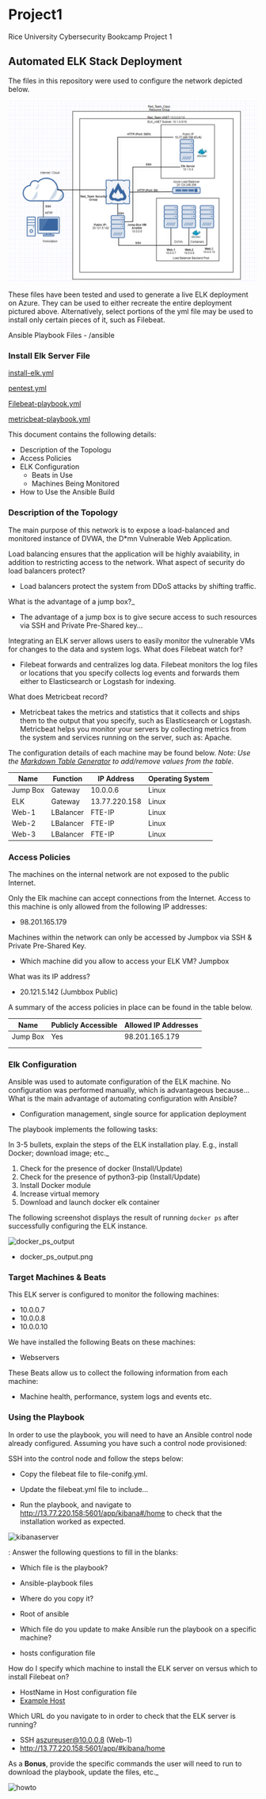 # Project1
Rice University Cybersecurity Bookcamp Project 1


## Automated ELK Stack Deployment

The files in this repository were used to configure the network depicted below.

![Network Diagram](https://github.com/gbledsoeCMSP/Project1/blob/5a82598e85065b70d9c1a166481d92567deb0ed4/diagrams/Network%20Digram.png)

These files have been tested and used to generate a live ELK deployment on Azure. They can be used to either recreate the entire deployment pictured above. Alternatively, select portions of the yml file may be used to install only certain pieces of it, such as Filebeat.

Ansible Playbook Files - /ansible

### Install Elk Server File
 
[install-elk.yml](https://github.com/gbledsoeCMSP/Project1/blob/49c69a8f7e42303f5705606cba0af03b7ad68e07/ansible/install-elk.yml)

[pentest.yml](https://github.com/gbledsoeCMSP/Project1/blob/49c69a8f7e42303f5705606cba0af03b7ad68e07/ansible/pentest.yml)

[Filebeat-playbook.yml](https://github.com/gbledsoeCMSP/Project1/blob/2e5ee6a68ccdaa998c75ba838623af311ceeed32/ansible/filebeat-playbook.yml)

[metricbeat-playbook.yml](https://github.com/gbledsoeCMSP/Project1/blob/49c69a8f7e42303f5705606cba0af03b7ad68e07/ansible/metricbeat-playbook.yml)
  
This document contains the following details:
- Description of the Topologu
- Access Policies
- ELK Configuration
  - Beats in Use
  - Machines Being Monitored
- How to Use the Ansible Build

### Description of the Topology

The main purpose of this network is to expose a load-balanced and monitored instance of DVWA, the D*mn Vulnerable Web Application.

Load balancing ensures that the application will be highly avaiability, in addition to restricting access to the network.
What aspect of security do load balancers protect?
- Load balancers protect the system from DDoS attacks by shifting traffic. 

What is the advantage of a jump box?_
 - The advantage of a jump box is to give secure access to such resources via SSH and Private Pre-Shared key... 


Integrating an ELK server allows users to easily monitor the vulnerable VMs for changes to the data and system logs.
What does Filebeat watch for?

 - Filebeat forwards and centralizes log data. Filebeat monitors the log files or locations that you specify collects log events and forwards them either to Elasticsearch or    Logstash for indexing.

What does Metricbeat record?
- Metricbeat takes the metrics and statistics that it collects and ships them to the output that you specify, such as Elasticsearch or Logstash. Metricbeat helps you monitor your servers by collecting metrics from the system and services running on the server, such as: Apache.


The configuration details of each machine may be found below.
_Note: Use the [Markdown Table Generator](http://www.tablesgenerator.com/markdown_tables) to add/remove values from the table_.

| Name     | Function | IP Address  | Operating System |
|----------|----------|-------------|------------------|
| Jump Box | Gateway  | 10.0.0.6    | Linux            |
| ELK      | Gateway  |13.77.220.158| Linux            |
| Web-1    | LBalancer| FTE-IP      | Linux            |
| Web-2    | LBalancer| FTE-IP      | Linux            |
| Web-3    | LBalancer| FTE-IP      | Linux            |

### Access Policies

The machines on the internal network are not exposed to the public Internet. 

Only the Elk machine can accept connections from the Internet. Access to this machine is only allowed from the following IP addresses:
- 98.201.165.179

Machines within the network can only be accessed by Jumpbox via SSH & Private Pre-Shared Key.
- Which machine did you allow to access your ELK VM? Jumpbox

What was its IP address?
- 20.121.5.142 (Jumbbox Public)

A summary of the access policies in place can be found in the table below.

| Name     | Publicly Accessible | Allowed IP Addresses |
|----------|---------------------|----------------------|
| Jump Box | Yes                 | 98.201.165.179       |
|          |                     |                      |
|          |                     |                      |

### Elk Configuration

Ansible was used to automate configuration of the ELK machine. No configuration was performed manually, which is advantageous because...
What is the main advantage of automating configuration with Ansible?
- Configuration management, single source for application deployment

The playbook implements the following tasks:

In 3-5 bullets, explain the steps of the ELK installation play. E.g., install Docker; download image; etc._

1.  Check for the presence of docker (Install/Update)
2.  Check for the presence of python3-pip (Install/Update)
3.  Install Docker module
4.  Increase virtual memory
5.  Download and launch docker elk container


The following screenshot displays the result of running `docker ps` after successfully configuring the ELK instance.

![docker_ps_output](https://user-images.githubusercontent.com/94094793/155827216-18af9fb5-38ce-4bb5-bd21-ac6b6feb597f.png)

- docker_ps_output.png

### Target Machines & Beats
This ELK server is configured to monitor the following machines:

  - 10.0.0.7
  - 10.0.0.8
  - 10.0.0.10

We have installed the following Beats on these machines:
  
  - Webservers

These Beats allow us to collect the following information from each machine:
  
  - Machine health, performance, system logs and events etc.  


### Using the Playbook
In order to use the playbook, you will need to have an Ansible control node already configured. Assuming you have such a control node provisioned: 

SSH into the control node and follow the steps below:

 - Copy the filebeat file to file-conifg.yml.

 - Update the filebeat.yml file to include...

 - Run the playbook, and navigate to http://13.77.220.158:5601/app/kibana#/home to check that the installation worked as expected.

![kibanaserver](https://user-images.githubusercontent.com/94094793/155827131-8506dcbb-7c51-4220-a635-1a0ebea4094e.png)

: Answer the following questions to fill in the blanks:

- Which file is the playbook?
 - Ansible-playbook files   

- Where do you copy it?
 - Root of ansible 

-  Which file do you update to make Ansible run the playbook on a specific machine? 
 - hosts configuration file

How do I specify which machine to install the ELK server on versus which to install Filebeat on?
 - HostName in Host configuration file
 - [Example Host](https://github.com/gbledsoeCMSP/Project1/blob/811b545e5f50f68c74596f6cae1a55379aecccce/ansible/hosts.yml)

Which URL do you navigate to in order to check that the ELK server is running?
 - SSH aszureuser@10.0.0.8 (Web-1)
 - http://13.77.220.158:5601/app/#kibana/home

As a **Bonus**, provide the specific commands the user will need to run to download the playbook, update the files, etc._

![howto](https://user-images.githubusercontent.com/94094793/155827322-e123c837-067b-45ee-98da-f5a145bb7983.png)
